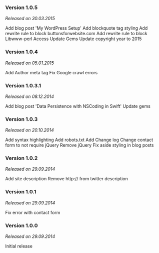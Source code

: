 ### Version 1.0.5

*Released on 30.03.2015*

Add blog post 'My WordPress Setup'
Add blockquote tag styling
Add rewrite rule to block buttonsforwebsite.com
Add rewrite rule to block Libwww-perl Access
Update Gems
Update copyright year to 2015

### Version 1.0.4

*Released on 05.01.2015*

Add Author meta tag
Fix Google crawl errors

### Version 1.0.3.1

*Released on 08.12.2014*

Add blog post 'Data Persistence with NSCoding in Swift'
Update gems

### Version 1.0.3

*Released on 20.10.2014*

Add syntax highlighting
Add robots.txt
Add Change log
Change contact form to not require jQuery
Remove jQuery
Fix aside styling in blog posts

### Version 1.0.2

*Released on 29.09.2014*

Add site description
Remove http:// from twitter description

### Version 1.0.1

*Released on 29.09.2014*

Fix error with contact form

### Version 1.0.0

*Released on 29.09.2014*

Initial release
